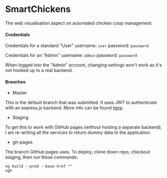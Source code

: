 # SmartChickens

The web visualisation aspect on automated chicken coop management.

#### Credentials

Credentials for a standard "User"
username: `user`
password: `password`

Credentials for an "Admin"
username: `admin`
password: `password`

When logged into the "Admin" account, changing settings won't work as it's not hooked up to a real backend.

#### Branches

* Master

This is the default branch that was submitted. It uses JWT to authenticate with an express.js backend. More info can be found [here](https://joannaz.github.io/corpus/#header-n4366).

* Staging

To get this to work with GitHub pages (without hosting a separate backend), I am re-writing all the services to return dummy data to the application. 

* gh-pages

The branch GitHub pages uses. To deploy, clone down repo, checkout staging, then run these commands:

```
ng build --prod --base-href ""  
ngh
```
